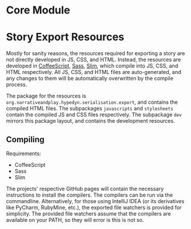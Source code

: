 Core Module
===========

# Story Export Resources

Mostly for sanity reasons, the resources required for exporting a story are not directly developed in JS, CSS, and HTML.
Instead, the resources are developed in [CoffeeScript](http://coffeescript.org/), [Sass](http://sass-lang.com/), 
[Slim](http://slim-lang.com/), which compile into JS, CSS, and HTML respectively. All JS, CSS, and HTML files are
auto-generated, and any changes to them will be automatically overwritten by the compile process.

The package for the resources is `org.narrativeandplay.hypedyn.serialisation.export`, and contains the compiled HTML
files. The subpackages `javascripts` and `stylesheets` contain the compiled JS and CSS files respectively. The
subpackage `dev` mirrors this package layout, and contains the development resources.

## Compiling

Requirements:

* CoffeeScript
* Sass
* Slim

The projects' respective GitHub pages will contain the necessary instructions to install the compilers. The compilers
can be run via the commandline. Alternatively, for those using IntelliJ IDEA (or its derivatives like PyCharm, RubyMine,
etc.), the exported file watchers is provided for simplicity. The provided file watchers assume that the compilers are
available on your PATH, so they will error is this is not so.